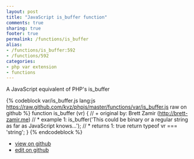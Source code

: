```yaml
---
layout: post
title: "JavaScript is_buffer function"
comments: true
sharing: true
footer: true
permalink: /functions/is_buffer
alias:
- /functions/is_buffer:592
- /functions/592
categories:
- php var extension
- functions
---
```

A JavaScript equivalent of PHP's is_buffer

<!-- more -->

{% codeblock var/is_buffer.js lang:js https://raw.github.com/kvz/phpjs/master/functions/var/is_buffer.js raw on github %}
function is_buffer (vr) {
    // +   original by: Brett Zamir (http://brett-zamir.me)
    // *     example 1: is_buffer('This could be binary or a regular string as far as JavaScript knows...');
    // *     returns 1: true
    return typeof vr === 'string';
}
{% endcodeblock %}

 - [view on github](https://github.com/kvz/phpjs/blob/master/functions/var/is_buffer.js)
 - [edit on github](https://github.com/kvz/phpjs/edit/master/functions/var/is_buffer.js)

